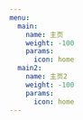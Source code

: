 ```yaml
---
menu:
  main:
    name: 主页
    weight: -100
    params:
      icon: home
  main2:
    name: 主页2
    weight: -100
    params:
      icon: home
---
```

